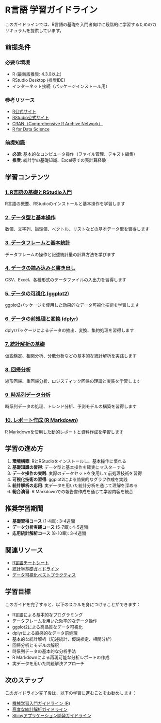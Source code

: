 # R言語 学習ガイドライン

このガイドラインでは、R言語の基礎を入門者向けに段階的に学習するためのカリキュラムを提供しています。

## 前提条件

### 必要な環境
- R (最新版推奨: 4.3.0以上)
- RStudio Desktop (推奨IDE)
- インターネット接続（パッケージインストール用）

### 参考リソース
- [R公式サイト](https://www.r-project.org/)
- [RStudio公式サイト](https://www.rstudio.com/)
- [CRAN（Comprehensive R Archive Network）](https://cran.r-project.org/)
- [R for Data Science](https://r4ds.had.co.nz/)

### 前提知識
- **必須**: 基本的なコンピュータ操作（ファイル管理、テキスト編集）
- **推奨**: 統計学の基礎知識、Excel等での表計算経験

## 学習コンテンツ

### [1. R言語の基礎とRStudio入門](https://fcircle-biz.github.io/tech_docs/guide/programming-languages/r-ecosystem/r/r-learning-material-1.html)
R言語の概要、RStudioのインストールと基本操作を学習します

### [2. データ型と基本操作](https://fcircle-biz.github.io/tech_docs/guide/programming-languages/r-ecosystem/r/r-learning-material-2.html)
数値、文字列、論理値、ベクトル、リストなどの基本データ型を習得します

### [3. データフレームと基本統計](https://fcircle-biz.github.io/tech_docs/guide/programming-languages/r-ecosystem/r/r-learning-material-3.html)
データフレームの操作と記述統計量の計算方法を学びます

### [4. データの読み込みと書き出し](https://fcircle-biz.github.io/tech_docs/guide/programming-languages/r-ecosystem/r/r-learning-material-4.html)
CSV、Excel、各種形式のデータファイルの入出力を習得します

### [5. データの可視化 (ggplot2)](https://fcircle-biz.github.io/tech_docs/guide/programming-languages/r-ecosystem/r/r-learning-material-5.html)
ggplot2パッケージを使用した効果的なデータ可視化技術を学習します

### [6. データの前処理と変換 (dplyr)](https://fcircle-biz.github.io/tech_docs/guide/programming-languages/r-ecosystem/r/r-learning-material-6.html)
dplyrパッケージによるデータの抽出、変換、集約処理を習得します

### [7. 統計解析の基礎](https://fcircle-biz.github.io/tech_docs/guide/programming-languages/r-ecosystem/r/r-learning-material-7.html)
仮説検定、相関分析、分散分析などの基本的な統計解析を実践します

### [8. 回帰分析](https://fcircle-biz.github.io/tech_docs/guide/programming-languages/r-ecosystem/r/r-learning-material-8.html)
線形回帰、重回帰分析、ロジスティック回帰の理論と実装を学習します

### [9. 時系列データ分析](https://fcircle-biz.github.io/tech_docs/guide/programming-languages/r-ecosystem/r/r-learning-material-9.html)
時系列データの処理、トレンド分析、予測モデルの構築を習得します

### [10. レポート作成 (R Markdown)](https://fcircle-biz.github.io/tech_docs/guide/programming-languages/r-ecosystem/r/r-learning-material-10.html)
R Markdownを使用した動的レポートと資料作成を学習します

## 学習の進め方

1. **環境構築**: RとRStudioをインストールし、基本操作に慣れる
2. **基礎知識の習得**: データ型と基本操作を確実にマスターする
3. **データ操作の実践**: 実際のデータセットを使用して前処理技術を習得
4. **可視化技術の習得**: ggplot2による効果的なグラフ作成を実践
5. **統計解析の応用**: 実データを用いた統計分析を通じて理解を深める
6. **総合演習**: R Markdownでの報告書作成を通じて学習内容を統合

## 推奨学習期間

- **基礎習得コース** (1-4章): 3-4週間
- **データ分析実践コース** (5-7章): 4-5週間
- **応用統計解析コース** (8-10章): 3-4週間

## 関連リソース

- [R言語チートシート](https://fcircle-biz.github.io/tech_docs/cheatsheet/programming-languages/r-cheatsheet.html)
- [統計学基礎ガイドライン](https://fcircle-biz.github.io/tech_docs/guide/data-analytics/statistics/README.html)
- [データ可視化ベストプラクティス](https://fcircle-biz.github.io/tech_docs/guide/data-analytics/visualization/README.html)

## 学習目標

このガイドを完了すると、以下のスキルを身につけることができます：

- R言語による基本的なプログラミング
- データフレームを用いた効率的なデータ操作
- ggplot2による高品質なデータ可視化
- dplyrによる直感的なデータ前処理
- 基本的な統計解析（記述統計、仮説検定、相関分析）
- 回帰分析とモデルの解釈
- 時系列データの基本的な分析手法
- R Markdownによる再現可能な分析レポートの作成
- 実データを用いた問題解決アプローチ

## 次のステップ

このガイドライン完了後は、以下の学習に進むことをお勧めします：

- [機械学習入門ガイドライン (R)](https://fcircle-biz.github.io/tech_docs/guide/ai/machine-learning-r/README.html)
- [高度な統計解析ガイドライン](https://fcircle-biz.github.io/tech_docs/guide/data-analytics/advanced-statistics/README.html)
- [Shinyアプリケーション開発ガイドライン](https://fcircle-biz.github.io/tech_docs/guide/data-analytics/shiny/README.html)